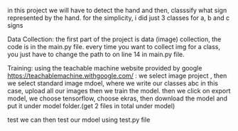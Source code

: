 
in this project we will have to detect the hand and then,  classsify what sign represented by the hand.
for the simplicity, i did just 3 classes for a, b and c signs

Data Collection:
the first part of the project is data (image) collection, the code is in the main.py file.
every time you want to collect img for a class, you just have to change the path to on line 14 in main.py file.

Training:
using the teachable machine website provided by google https://teachablemachine.withgoogle.com/  : 
we select image project , then we select standard image mdoel, where we write our classes abc in this case, upload all our images then we train the model.
then we click on export model, we choose tensorflow, choose ekras, then download the model and put it under model folder.(get 2 files in total under model)


test
we can then test our mdoel using test.py file

